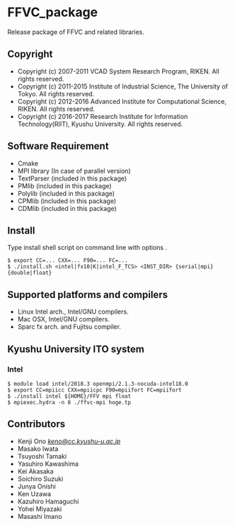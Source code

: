 # FFVC_package

Release package of FFVC and related libraries.



## Copyright
- Copyright (c) 2007-2011 VCAD System Research Program, RIKEN.  All rights reserved.
- Copyright (c) 2011-2015 Institute of Industrial Science, The University of Tokyo.  All rights reserved.
- Copyright (c) 2012-2016 Advanced Institute for Computational Science, RIKEN.  All rights reserved.
- Copyright (c) 2016-2017 Research Institute for Information Technology(RIIT), Kyushu University.  All rights reserved.


## Software Requirement

- Cmake
- MPI library (In case of parallel version)
- TextParser (included in this package)
- PMlib (included in this package)
- Polylib (included in this package)
- CPMlib (included in this package)
- CDMlib (included in this package)


## Install
Type install shell script on command line with options .

~~~
$ export CC=... CXX=... F90=... FC=...
$ ./install.sh <intel|fx10|K|intel_F_TCS> <INST_DIR> {serial|mpi} {double|float}
~~~


## Supported platforms and compilers

* Linux Intel arch., Intel/GNU compilers.
* Mac OSX, Intel/GNU compilers.
* Sparc fx arch. and Fujitsu compiler.


## Kyushu University ITO system

### Intel
~~~
$ module load intel/2018.3 openmpi/2.1.3-nocuda-intel18.0
$ export CC=mpiicc CXX=mpiicpc F90=mpiifort FC=mpiifort
$ ./install intel ${HOME}/FFV mpi float 
$ mpiexec.hydra -n 8 ./ffvc-mpi hoge.tp
~~~


## Contributors

- Kenji Ono *keno@cc.kyushu-u.ac.jp*
- Masako Iwata
- Tsuyoshi Tamaki
- Yasuhiro Kawashima
- Kei Akasaka
- Soichiro Suzuki
- Junya Onishi
- Ken Uzawa
- Kazuhiro Hamaguchi
- Yohei Miyazaki
- Masashi Imano

